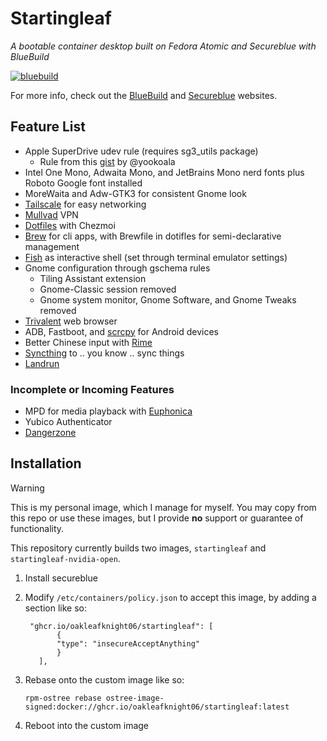 # Startingleaf
_A bootable container desktop built on Fedora Atomic and Secureblue with BlueBuild_

[![bluebuild](https://github.com/Oakleafknight06/startingleaf/actions/workflows/build.yml/badge.svg)](https://github.com/Oakleafknight06/startingleaf/actions/workflows/build.yml)

For more info, check out the [BlueBuild](https://blue-build.org/) and [Secureblue](https://secureblue.dev) websites.

## Feature List
- Apple SuperDrive udev rule (requires sg3_utils package)
    - Rule from this [gist](https://gist.github.com/yookoala/818c1ff057e3d965980b7fd3bf8f77a6) by @yookoala
- Intel One Mono, Adwaita Mono, and JetBrains Mono nerd fonts plus Roboto Google font installed
- MoreWaita and Adw-GTK3 for consistent Gnome look
- [Tailscale](https://tailscale.com) for easy networking
- [Mullvad](https://mullvad.net) VPN
- [Dotfiles](https://github.com/oakleafknight06/dotfiles) with Chezmoi
- [Brew](https://brew.sh) for cli apps, with Brewfile in dotifles for semi-declarative management
- [Fish](https://fishshell.com) as interactive shell (set through terminal emulator settings)
- Gnome configuration through gschema rules
    - Tiling Assistant extension
    - Gnome-Classic session removed
    - Gnome system monitor, Gnome Software, and Gnome Tweaks removed
- [Trivalent](https://github.com/secureblue/trivalent) web browser
- ADB, Fastboot, and [scrcpy](https://github.com/Genymobile/scrcpy) for Android devices
- Better Chinese input with [Rime](https://rime.im)
- [Syncthing](https://syncthing.net) to .. you know .. sync things
- [Landrun](https://github.com/Zouuup/landrun)

### Incomplete or Incoming Features
- MPD for media playback with [Euphonica](https://github.com/htkhiem/euphonica)
- Yubico Authenticator
- [Dangerzone](https://dangerzone.rocks/)




## Installation

> [!Warning]
> This is my personal image, which I manage for myself. You may copy from this repo or use these images, but I provide **no** support or guarantee of functionality.

This repository currently builds two images, `startingleaf` and `startingleaf-nvidia-open`.

1. Install secureblue
2. Modify `/etc/containers/policy.json` to accept this image, by adding a section like so:
   ```
    "ghcr.io/oakleafknight06/startingleaf": [
          {
          "type": "insecureAcceptAnything"
          }
      ],
   ```
   
3. Rebase onto the custom image like so:
   ```
   rpm-ostree rebase ostree-image-signed:docker://ghcr.io/oakleafknight06/startingleaf:latest
   ```
4. Reboot into the custom image

